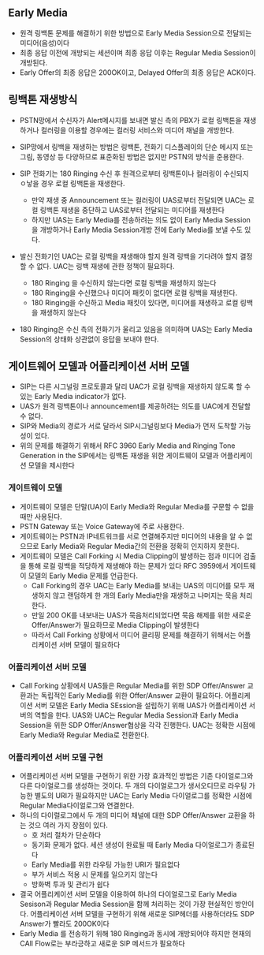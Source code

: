 ## Early Media

- 원격 링백톤 문제를 해결하기 위한 방법으로 Early Media Session으로 전달되는 미디어(음성)이다
- 최종 응답 이전에 개방되는 세션이며 최종 응답 이후는 Regular Media Session이 개방된다.
- Early Offer의 최종 응답은 200OK이고, Delayed Offer의 최종 응답은 ACK이다.

## 링백톤 재생방식

- PSTN망에서 수신자가 Alert메시지를 보내면 발신 측의 PBX가 로컬 링백톤을 재생하거나 컬러링을 이용할 경우에는 컬러링 서비스와 미디어 채널을 개방한다.

- SIP망에서 링백을 재생하는 방법은 링백톤, 전화기 디스플레이의 단순 메시지 또는 그림, 동영상 등 다양하므로 표준화된 방법은 없지만 PSTN의 방식을 준용한다.
- SIP 전화기는 180 Ringing 수신 후 원격으로부터 링백톤이나 컬러링이 수신되지 ㅇ낳을 경우 로컬 링백톤을 재생한다.
  - 만약 재생 중 Announcement 또는 컬러링이 UAS로부터 전달되면 UAC는 로컬 링백톤 재생을 중단하고 UAS로부터 전달되는 미디어를 재생한다
  - 하지만 UAS는 Early Media를 전송하려는 의도 없이 Early Media Session을 개방하거나 Early Media Session개방 전에 Early Media를 보낼 수도 있다.
- 발신 전화기인 UAC는 로컬 링백을 재생해야 할지 원격 링백을 기다려야 할지 결정할 수 없다. UAC는 링백 재생에 관한 정책이 필요하다.
  - 180 Ringing 을 수신하지 않는다면 로컬 링백을 재생하지 않는다
  - 180 Ringing을 수신했으나 미디어 패킷이 없다면 로컬 링백을 재생한다.
  - 180 Ringing을 수신하고 Media 패킷이 있다면, 미디어를 재생하고 로컬 링백을 재생하지 않는다
- 180 Ringing은 수신 측의 전화기가 울리고 있음을 의미하며 UAS는 Early Media Session의 상태화 상관없이 응답을 보내야 한다.

## 게이트웨어 모델과 어플리케이션 서버 모델

- SIP는 다른 시그널링 프로토콜과 달리 UAC가 로컬 링백을 재생하지 않도록 할 수 있는 Early Media indicator가 없다.
- UAS가 원격 링백톤이나 announcement를 제공하려는 의도를 UAC에게 전달할 수 없다.
- SIP와 Media의 경로가 서로 달라서 SIP시그널링보다 Media가 먼저 도착할 가능성이 있다.
- 위의 문제를 해결하기 위해서 RFC 3960 Early Media and Ringing Tone Generation in the SIP에서는 링백톤 재생을 위한 게이트웨이 모델과 어플리케이션 모델을 제시한다

### 게이트웨이 모델

- 게이트웨이 모델은 단말(UA)이 Early Media와 Regular Media를 구문할 수 없을 때만 사용된다.
- PSTN Gateway 또는 Voice Gateway에 주로 사용한다.
- 게이트웨이는 PSTN과 IP네트워크를 서로 연결해주지만 미디어의 내용을 알 수 없으므로 Early Media와 Regular Media간의 전환을 정확히 인지하지 못한다.
- 게이트웨이 모델은 Call Forking 시 Media Clipping이 발생하는 점과 미디어 검출을 통해 로컬 링백을 적당하게 재생해야 하는 문제가 있다 RFC 3959에서 게이트웨이 모델의 Early Media 문제를 언급한다.
  - Call Forking의 경우 UAC는 Early Media를 보내는 UAS의 미디어를 모두 재생하지 않고 랜덤하게 한 개의 Early Media만을 재생하고 나머지는 묵음 처리한다.
  - 만일 200 OK를 내보내는 UAS가 묵음처리되었다면 묵음 해제를 위한 새로운 Offer/Answer가 필요하므로 Media Clipping이 발생한다
  - 따라서 Call Forking 상황에서 미디어 클리핑 문제를 해결하기 위해서는 어플리케이션 서버 모델이 필요하다

### 어플리케이션 서버 모델

- Call Forking 상황에서 UAS들은 Regular Media를 위한 SDP Offer/Answer 교환과는 독립적인 Early Media를 위한 Offer/Answer 교환이 필요하다. 어플리케이션 서버 모델은 Early Media SEssion을 설립하기 위해 UAS가 어플리케이션 서버의 역할을 한다. UAS와 UAC는 Regular Media Session과 Early Media Session을 위한 SDP Offer/Answer협상을 각각 진행한다. UAC는 정확한 시점에 Early Media와 Regular Media로 전환한다.



### 어플리케이션 서버 모델 구현

- 어플리케이션 서버 모델을 구현하기 위한 가장 효과적인 방법은 기존 다이얼로그와 다른 다이얼로그를 생성하는 것이다. 두 개의 다이얼로그가 생서오디므로 라우팅 가능한 별도의 URI가 필요하지만 UAC는 Early Media 다이얼로그를 정확한 시점에 Regular Media다이얼로그와 연결한다.
- 하나의 다이럴로그에서 두 개의 미디어 채널에 대한 SDP Offer/Answer 교환을 하는 것으 여러 가지 장점이 있다.
  - 호 처리 절차가 단순하다
  - 동기화 문제가 없다. 세션 생성이 완료될 때 Early Media 다이얼로그가 종료된다
  - Early Media를 위한 라우팅 가능한 URI가 필요없다
  - 부가 서비스 적용 시 문제를 일으키지 않는다
  - 방화벽 투과 및 관리가 쉽다
- 결국 어플리케이션 서버 모델을 이용하여 하나의 다이얼로그로 Early Media Sesison과 Regular Media Session을 함께 처리하는 것이 가장 현실적인 방안이다. 어플리케이션 서버 모델을 구현하기 위해 새로운 SIP헤더를 사용하더라도 SDP Answer가 빨라도 200OK이다
- Early Media 를 전송하기 위해 180 Ringing과 동시에 개방되어야 하지만 현재의 CAll Flow로는 부라긍하고 새로운 SIP 메서드가 필요하다

